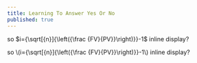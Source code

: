 ```yaml
---
title: Learning To Answer Yes Or No
published: true
---
```


so $i={\sqrt[{n}]{\left({\frac {FV}{PV}}\right)}}-1$ inline display?

so \\(i={\sqrt[{n}]{\left({\frac {FV}{PV}}\right)}}-1\\) inline display?
